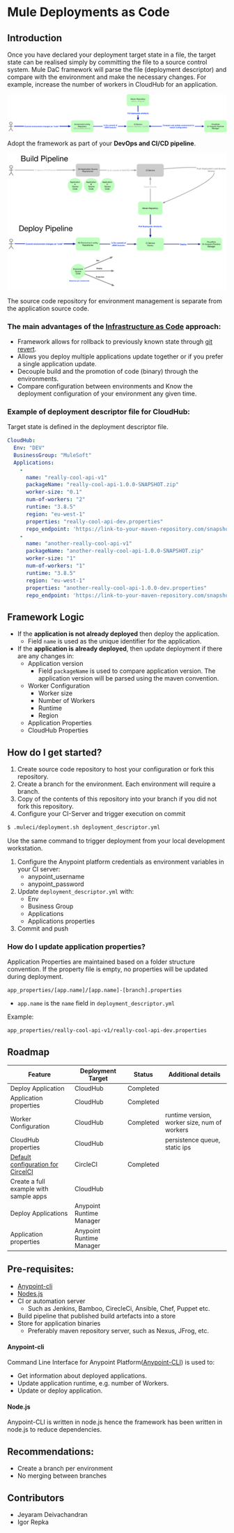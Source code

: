 # Mule Deployments as Code

## Introduction
Once you have declared your deployment target state in a file, the target state can be realised simply by committing the file to a source control system. Mule DaC framework will parse the file (deployment descriptor) and compare with the environment and make the necessary changes.  For example, increase the number of workers in CloudHub for an application.

![Deployment Pipeline](images/deployment_pipeline.png "Deployment Pipeline")

Adopt the framework as part of your **DevOps and CI/CD pipeline**.

![Build and Deployment](images/build_and_deployment.png "Build and Deployment") 

The source code repository for environment management is separate from the application source code.

### The main advantages of the [Infrastructure as Code](https://en.wikipedia.org/wiki/Infrastructure_as_Code) approach:

- Framework allows for rollback to previously known state through [git revert](https://git-scm.com/docs/git-revert).
- Allows you deploy multiple applications update together or if you prefer a single application update.
- Decouple build and the promotion of code (binary) through the environments. 
- Compare configuration between environments and Know the deployment configuration of your environment any given time.

### Example of deployment descriptor file for CloudHub:
Target state is defined in the deployment descriptor file.
```yaml
CloudHub:  
  Env: "DEV"
  BusinessGroup: "MuleSoft"
  Applications:
    -
      name: "really-cool-api-v1"
      packageName: "really-cool-api-1.0.0-SNAPSHOT.zip"
      worker-size: "0.1"
      num-of-workers: "2"
      runtime: "3.8.5"
      region: "eu-west-1"
      properties: "really-cool-api-dev.properties"
      repo_endpoint: 'https://link-to-your-maven-repository.com/snapshots/'
    -
      name: "another-really-cool-api-v1"
      packageName: "another-really-cool-api-1.0.0-SNAPSHOT.zip"
      worker-size: "1"
      num-of-workers: "1"
      runtime: "3.8.5"
      region: "eu-west-1"
      properties: "another-really-cool-api-1.0.0-dev.properties"
      repo_endpoint: 'https://link-to-your-maven-repository.com/snapshots/'
```

## Framework Logic

* If the **application is not already deployed** then deploy the application. 
    * Field `name` is used as the unique identifier for the application. 
* If the **application is already deployed**, then update deployment if there are any changes in:
    * Application version
        * Field `packageName` is used to compare application version. The application version will be parsed using the maven convention.
    * Worker Configuration
        * Worker size
        * Number of Workers
        * Runtime
        * Region
    * Application Properties
    * CloudHub Properties

## How do I get started?

1. Create source code repository to host your configuration or fork this repository.
1. Create a branch for the environment. Each environment will require a branch. 
1. Copy of the contents of this repository into your branch if you did not fork this repository.
1. Configure your CI-Server and trigger execution on commit
```sh
$ .muleci/deployment.sh deployment_descriptor.yml
```
Use the same command to trigger deployment from your local development workstation.
1. Configure the Anypoint platform credentials as environment variables in your CI server:
    * anypoint_username
    * anypoint_password
1. Update `deployment_descriptor.yml` with:
    * Env
    * Business Group
    * Applications
    * Applications properties
1. Commit and push
   
### How do I update application properties?
Application Properties are maintained based on a folder structure convention. If the property file is empty, no properties will be updated during deployment.

```
app_properties/[app.name]/[app.name]-[branch].properties
```
* `app.name` is the `name` field in `deployment_descriptor.yml`

Example:
```
app_properties/really-cool-api-v1/really-cool-api-dev.properties
```

## Roadmap

| Feature | Deployment Target | Status  | Additional details |
| --- | --- | --- | --- |
| Deploy Application  | CloudHub  | Completed | |
| Application properties | CloudHub | Completed | |
| Worker Configuration | CloudHub | Completed | runtime version, worker size, num of workers  |
| CloudHub properties | CloudHub |  | persistence queue, static ips |
| [Default configuration for CircelCI](https://github.com/mulesoft-consulting/MuleSoft_DeploymentAsCode/tree/master/.circleci) | CircleCI | Completed | |
| Create a full example with sample apps | CloudHub |  |  |
| Deploy Applications | Anypoint Runtime Manager  |  | |
| Application properties | Anypoint Runtime Manager |  | |

## Pre-requisites:
- [Anypoint-cli](https://docs.mulesoft.com/runtime-manager/anypoint-platform-cli#installation)
- [Nodes.js](https://nodejs.org/)
- CI or automation server
    - Such as Jenkins, Bamboo, CirecleCi, Ansible, Chef, Puppet etc.
- Build pipeline that published build artefacts into a store
- Store for application binaries
    -  Preferably maven repository server, such as Nexus, JFrog, etc.

#### Anypoint-cli
Command Line Interface for Anypoint Platform([Anypoint-CLI](https://docs.mulesoft.com/runtime-manager/anypoint-platform-cli)) is used to:
* Get information about deployed applications.
* Update application runtime, e.g. number of Workers.
* Update or deploy application.

#### Node.js
Anypoint-CLI is written in node.js hence the framework has been written in node.js to reduce dependencies.

## Recommendations:
- Create a branch per environment 
- No merging between branches

## Contributors
- Jeyaram Deivachandran
- Igor Repka
